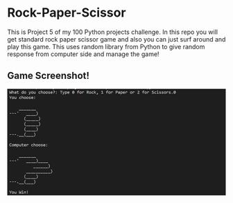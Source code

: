 # Rock-Paper-Scissor
This is Project 5 of my 100 Python projects challenge. In this repo you will get standard rock paper scissor game and also you can just surf around and play this game. This uses random library from Python to give random response from computer side and manage the game!
<br>
<h2>Game Screenshot!</h2>
<img src = rps.png>
